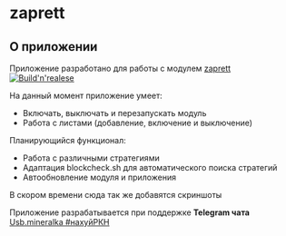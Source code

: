 # zaprett
## О приложении
Приложение разработано для работы с модулем [zaprett](https://github.com/egor-white/zaprett)
[![Build'n'realese](https://github.com/egor-white/zaprett-app/actions/workflows/buildnrealese.yml/badge.svg?event=release)](https://github.com/egor-white/zaprett-app/actions/workflows/buildnrealese.yml)

На данный момент приложение умеет:
* Включать, выключать и перезапускать модуль
* Работа с листами (добавление, включение и выключение)

Планирующийся функционал:
* Работа с различными стратегиями
* Адаптация blockcheck.sh для автоматического поиска стратегий
* Автообновление модуля и приложения

В скором времени сюда так же добавятся скриншоты 

Приложение разрабатывается при поддержке **Telegram чата** [Usb.mineralka #нахуйРКН](https://t.me/mineral_usb)
